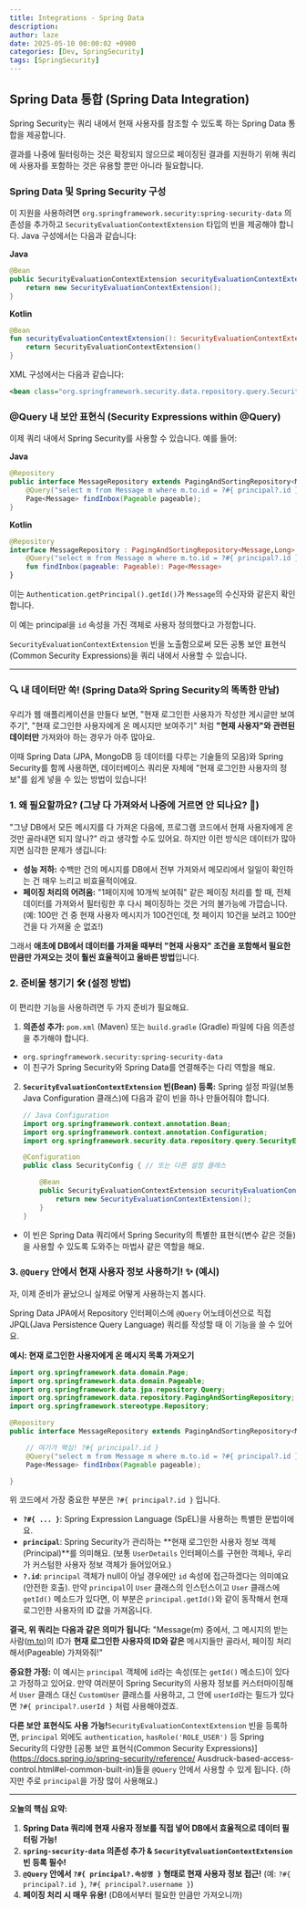 ```yaml
---
title: Integrations - Spring Data
description: 
author: laze
date: 2025-05-10 00:00:02 +0900
categories: [Dev, SpringSecurity]
tags: [SpringSecurity]
---
```

## Spring Data 통합 (Spring Data Integration)

Spring Security는 쿼리 내에서 현재 사용자를 참조할 수 있도록 하는 Spring Data 통합을 제공합니다.

결과를 나중에 필터링하는 것은 확장되지 않으므로 페이징된 결과를 지원하기 위해 쿼리에 사용자를 포함하는 것은 유용할 뿐만 아니라 필요합니다.

### Spring Data 및 Spring Security 구성

이 지원을 사용하려면 `org.springframework.security:spring-security-data` 의존성을 추가하고 `SecurityEvaluationContextExtension` 타입의 빈을 제공해야 합니다. Java 구성에서는 다음과 같습니다:

**Java**

```java
@Bean
public SecurityEvaluationContextExtension securityEvaluationContextExtension() {
	return new SecurityEvaluationContextExtension();
}
```

**Kotlin**

```kotlin
@Bean
fun securityEvaluationContextExtension(): SecurityEvaluationContextExtension {
    return SecurityEvaluationContextExtension()
}
```

XML 구성에서는 다음과 같습니다:

```xml
<bean class="org.springframework.security.data.repository.query.SecurityEvaluationContextExtension"/>
```

### @Query 내 보안 표현식 (Security Expressions within @Query)

이제 쿼리 내에서 Spring Security를 사용할 수 있습니다. 예를 들어:

**Java**

```java
@Repository
public interface MessageRepository extends PagingAndSortingRepository<Message,Long> {
	@Query("select m from Message m where m.to.id = ?#{ principal?.id }")
	Page<Message> findInbox(Pageable pageable);
}
```

**Kotlin**

```kotlin
@Repository
interface MessageRepository : PagingAndSortingRepository<Message,Long> {
    @Query("select m from Message m where m.to.id = ?#{ principal?.id }")
    fun findInbox(pageable: Pageable): Page<Message>
}
```

이는 `Authentication.getPrincipal().getId()`가 `Message`의 수신자와 같은지 확인합니다.

이 예는 principal을 `id` 속성을 가진 객체로 사용자 정의했다고 가정합니다.

`SecurityEvaluationContextExtension` 빈을 노출함으로써 모든 공통 보안 표현식(Common Security Expressions)을 쿼리 내에서 사용할 수 있습니다.

---

### 🔍 내 데이터만 쏙! (Spring Data와 Spring Security의 똑똑한 만남)

우리가 웹 애플리케이션을 만들다 보면, "현재 로그인한 사용자가 작성한 게시글만 보여주기", "현재 로그인한 사용자에게 온 메시지만 보여주기" 처럼 **"현재 사용자"와 관련된 데이터만** 가져와야 하는 경우가 아주 많아요.

이때 Spring Data (JPA, MongoDB 등 데이터를 다루는 기술들의 모음)와 Spring Security를 함께 사용하면, 데이터베이스 쿼리문 자체에 "현재 로그인한 사용자의 정보"를 쉽게 넣을 수 있는 방법이 있습니다!

### 1. 왜 필요할까요? (그냥 다 가져와서 나중에 거르면 안 되나요? 🤔)

"그냥 DB에서 모든 메시지를 다 가져온 다음에, 프로그램 코드에서 현재 사용자에게 온 것만 골라내면 되지 않나?" 라고 생각할 수도 있어요. 하지만 이런 방식은 데이터가 많아지면 심각한 문제가 생깁니다:

- **성능 저하:** 수백만 건의 메시지를 DB에서 전부 가져와서 메모리에서 일일이 확인하는 건 매우 느리고 비효율적이에요.
- **페이징 처리의 어려움:** "1페이지에 10개씩 보여줘" 같은 페이징 처리를 할 때, 전체 데이터를 가져와서 필터링한 후 다시 페이징하는 것은 거의 불가능에 가깝습니다. (예: 100만 건 중 현재 사용자 메시지가 100건인데, 첫 페이지 10건을 보려고 100만 건을 다 가져올 순 없죠!)

그래서 **애초에 DB에서 데이터를 가져올 때부터 "현재 사용자" 조건을 포함해서 필요한 만큼만 가져오는 것이 훨씬 효율적이고 올바른 방법**입니다.

### 2. 준비물 챙기기 🛠️ (설정 방법)

이 편리한 기능을 사용하려면 두 가지 준비가 필요해요.

1. **의존성 추가:** `pom.xml` (Maven) 또는 `build.gradle` (Gradle) 파일에 다음 의존성을 추가해야 합니다.
  - `org.springframework.security:spring-security-data`
  - 이 친구가 Spring Security와 Spring Data를 연결해주는 다리 역할을 해요.
2. **`SecurityEvaluationContextExtension` 빈(Bean) 등록:** Spring 설정 파일(보통 Java Configuration 클래스)에 다음과 같이 빈을 하나 만들어줘야 합니다.

    ```java
    // Java Configuration
    import org.springframework.context.annotation.Bean;
    import org.springframework.context.annotation.Configuration;
    import org.springframework.security.data.repository.query.SecurityEvaluationContextExtension;
    
    @Configuration
    public class SecurityConfig { // 또는 다른 설정 클래스
    
        @Bean
        public SecurityEvaluationContextExtension securityEvaluationContextExtension() {
            return new SecurityEvaluationContextExtension();
        }
    }
    ```

  - 이 빈은 Spring Data 쿼리에서 Spring Security의 특별한 표현식(변수 같은 것들)을 사용할 수 있도록 도와주는 마법사 같은 역할을 해요.

### 3. `@Query` 안에서 현재 사용자 정보 사용하기! ✨ (예시)

자, 이제 준비가 끝났으니 실제로 어떻게 사용하는지 봅시다.

Spring Data JPA에서 Repository 인터페이스에 `@Query` 어노테이션으로 직접 JPQL(Java Persistence Query Language) 쿼리를 작성할 때 이 기능을 쓸 수 있어요.

**예시: 현재 로그인한 사용자에게 온 메시지 목록 가져오기**

```java
import org.springframework.data.domain.Page;
import org.springframework.data.domain.Pageable;
import org.springframework.data.jpa.repository.Query;
import org.springframework.data.repository.PagingAndSortingRepository;
import org.springframework.stereotype.Repository;

@Repository
public interface MessageRepository extends PagingAndSortingRepository<Message, Long> {

    // 여기가 핵심! ?#{ principal?.id }
    @Query("select m from Message m where m.to.id = ?#{ principal?.id }")
    Page<Message> findInbox(Pageable pageable);

}
```

위 코드에서 가장 중요한 부분은 `?#{ principal?.id }` 입니다.

- **`?#{ ... }`**: Spring Expression Language (SpEL)을 사용하는 특별한 문법이에요.
- **`principal`**: Spring Security가 관리하는 **현재 로그인한 사용자 정보 객체(Principal)**를 의미해요. (보통 `UserDetails` 인터페이스를 구현한 객체나, 우리가 커스텀한 사용자 정보 객체가 들어있어요.)
- **`?.id`**: `principal` 객체가 null이 아닐 경우에만 `id` 속성에 접근하겠다는 의미예요 (안전한 호출). 만약 `principal`이 `User` 클래스의 인스턴스이고 `User` 클래스에 `getId()` 메소드가 있다면, 이 부분은 `principal.getId()`와 같이 동작해서 현재 로그인한 사용자의 ID 값을 가져옵니다.

**결국, 위 쿼리는 다음과 같은 의미가 됩니다:**
"Message(m) 중에서, 그 메시지의 받는 사람([m.to](http://m.to/))의 ID가 **현재 로그인한 사용자의 ID와 같은** 메시지들만 골라서, 페이징 처리해서(Pageable) 가져와줘!"

**중요한 가정:**
이 예시는 `principal` 객체에 `id`라는 속성(또는 `getId()` 메소드)이 있다고 가정하고 있어요. 만약 여러분이 Spring Security의 사용자 정보를 커스터마이징해서 `User` 클래스 대신 `CustomUser` 클래스를 사용하고, 그 안에 `userId`라는 필드가 있다면 `?#{ principal?.userId }` 처럼 사용해야겠죠.

**다른 보안 표현식도 사용 가능!**`SecurityEvaluationContextExtension` 빈을 등록하면, `principal` 외에도 `authentication`, `hasRole('ROLE_USER')` 등 Spring Security의 다양한 [공통 보안 표현식(Common Security Expressions)](https://docs.spring.io/spring-security/reference/ Ausdruck-based-access-control.html#el-common-built-in)들을 `@Query` 안에서 사용할 수 있게 됩니다. (하지만 주로 `principal`을 가장 많이 사용해요.)

---

**오늘의 핵심 요약:**

1. **Spring Data 쿼리에 현재 사용자 정보를 직접 넣어 DB에서 효율적으로 데이터 필터링 가능!**
2. **`spring-security-data` 의존성 추가 & `SecurityEvaluationContextExtension` 빈 등록 필수!**
3. **`@Query` 안에서 `?#{ principal?.속성명 }` 형태로 현재 사용자 정보 접근!** (예: `?#{ principal?.id }`, `?#{ principal?.username }`)
4. **페이징 처리 시 매우 유용!** (DB에서부터 필요한 만큼만 가져오니까)
